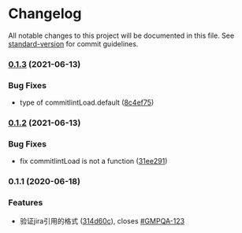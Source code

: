 # Changelog

All notable changes to this project will be documented in this file. See [standard-version](https://github.com/conventional-changelog/standard-version) for commit guidelines.

### [0.1.3](https://github.com/wusiquan/cz-conventional-changelog-customize/compare/v0.1.2...v0.1.3) (2021-06-13)


### Bug Fixes

* type of commitlintLoad.default ([8c4ef75](https://github.com/wusiquan/cz-conventional-changelog-customize/commit/8c4ef759cd879c4950a2c5bdfbf51e08737b97ab))

### [0.1.2](https://github.com/wusiquan/cz-conventional-changelog-customize/compare/v0.1.1...v0.1.2) (2021-06-13)


### Bug Fixes

* fix commitlintLoad is not a function ([31ee291](https://github.com/wusiquan/cz-conventional-changelog-customize/commit/31ee29120f300d74ab32d02175b9535db113bfad))

### 0.1.1 (2020-06-18)


### Features

* 验证jira引用的格式 ([314d60c](https://github.com/wusiquan/cz-conventional-changelog-customize/commit/314d60c1bbe5caeb5c4bbb766f37d31f475b272b)), closes [#GMPQA-123](https://github.com/wusiquan/cz-conventional-changelog-customize/issues/GMPQA-123)
